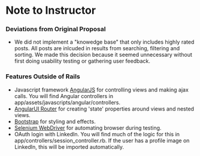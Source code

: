 # Note to Instructor

### Deviations from Original Proposal
* We did not implement a "knowedge base" that only includes highly rated posts.  All posts are inlcuded in results from searching, filtering and sorting.  We made this decision because it seemed unnecessary without first doing usability testing or gathering user feedback.

### Features Outside of Rails
* Javascript framework [AngularJS](http://angularjs.org/) for controlling views and making ajax calls.  You will find Angular controllers in app/assets/javascripts/angular/controllers.
* [AngularUI Router](https://github.com/angular-ui/ui-router) for creating 'state' properties around views and nested views.
* [Bootstrap](http://getbootstrap.com/) for styling and effects.
* [Selenium WebDriver](http://www.seleniumhq.org/) for automating browser during testing.
* OAuth login with LinkedIn. You will find much of the logic for this in app/controllers/session_controller.rb. If the user has a profile image on LinkedIn, this will be imported automatically.
